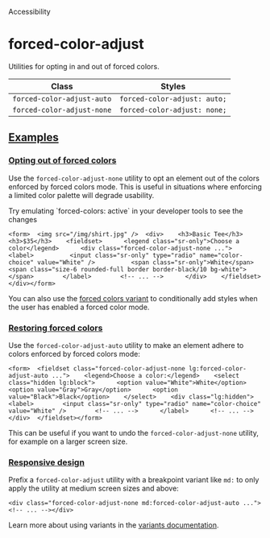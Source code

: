 Accessibility

# forced-color-adjust

Utilities for opting in and out of forced colors.

| Class                      | Styles                       |
| -------------------------- | ---------------------------- |
| `forced-color-adjust-auto` | `forced-color-adjust: auto;` |
| `forced-color-adjust-none` | `forced-color-adjust: none;` |

## [Examples](#examples)

### [Opting out of forced colors](#opting-out-of-forced-colors)

Use the `forced-color-adjust-none` utility to opt an element out of the colors enforced by forced colors mode. This is useful in situations where enforcing a limited color palette will degrade usability.

Try emulating \`forced-colors: active\` in your developer tools to see the changes

```
<form>  <img src="/img/shirt.jpg" />  <div>    <h3>Basic Tee</h3>    <h3>$35</h3>    <fieldset>      <legend class="sr-only">Choose a color</legend>      <div class="forced-color-adjust-none ...">        <label>          <input class="sr-only" type="radio" name="color-choice" value="White" />          <span class="sr-only">White</span>          <span class="size-6 rounded-full border border-black/10 bg-white"></span>        </label>        <!-- ... -->      </div>    </fieldset>  </div></form>
```

You can also use the [forced colors variant](/docs/hover-focus-and-other-states#forced-colors) to conditionally add styles when the user has enabled a forced color mode.

### [Restoring forced colors](#restoring-forced-colors)

Use the `forced-color-adjust-auto` utility to make an element adhere to colors enforced by forced colors mode:

```
<form>  <fieldset class="forced-color-adjust-none lg:forced-color-adjust-auto ...">    <legend>Choose a color:</legend>    <select class="hidden lg:block">      <option value="White">White</option>      <option value="Gray">Gray</option>      <option value="Black">Black</option>    </select>    <div class="lg:hidden">      <label>        <input class="sr-only" type="radio" name="color-choice" value="White" />        <!-- ... -->      </label>      <!-- ... -->    </div>  </fieldset></form>
```

This can be useful if you want to undo the `forced-color-adjust-none` utility, for example on a larger screen size.

### [Responsive design](#responsive-design)

Prefix a `forced-color-adjust` utility with a breakpoint variant like `md:` to only apply the utility at medium screen sizes and above:

```
<div class="forced-color-adjust-none md:forced-color-adjust-auto ...">  <!-- ... --></div>
```

Learn more about using variants in the [variants documentation](/docs/hover-focus-and-other-states).
